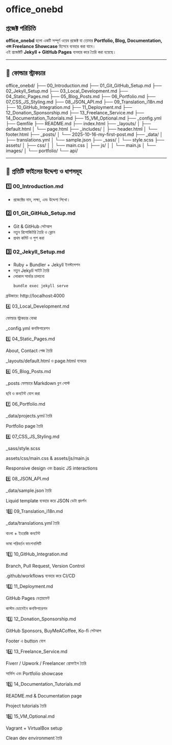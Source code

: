 # office_onebd

## প্রজেক্ট পরিচিতি
**office_onebd** হলো একটি সম্পূর্ণ ওয়েব প্রজেক্ট যা তোমার **Portfolio, Blog, Documentation, এবং Freelance Showcase** হিসেবে ব্যবহার করা যাবে।  
এই প্রজেক্টটি **Jekyll + GitHub Pages** ব্যবহার করে তৈরি করা হয়েছে।  

---

## 📂 ফোল্ডার স্ট্রাকচার

office_onebd/
├── 00_Introduction.md
├── 01_Git_GitHub_Setup.md
├── 02_Jekyll_Setup.md
├── 03_Local_Development.md
├── 04_Static_Pages.md
├── 05_Blog_Posts.md
├── 06_Portfolio.md
├── 07_CSS_JS_Styling.md
├── 08_JSON_API.md
├── 09_Translation_i18n.md
├── 10_GitHub_Integration.md
├── 11_Deployment.md
├── 12_Donation_Sponsorship.md
├── 13_Freelance_Service.md
├── 14_Documentation_Tutorials.md
├── 15_VM_Optional.md
├── _config.yml
├── Gemfile
├── README.md
├── index.html
├── _layouts/
│ ├── default.html
│ └── page.html
├── _includes/
│ ├── header.html
│ └── footer.html
├── _posts/
│ └── 2025-10-16-my-first-post.md
├── _data/
│ ├── translations.yml
│ └── sample.json
├── _sass/
│ └── style.scss
├── assets/
│ ├── css/
│ │ └── main.css
│ ├── js/
│ │ └── main.js
│ └── images/
│ └── portfolio/
└── api/

---

## 📌 প্রতিটি ফাইলের উদ্দেশ্য ও ধাপসমূহ

### 1️⃣ 00_Introduction.md
- প্রজেক্টের নাম, লক্ষ্য, এবং উদ্দেশ্য লিখো।

### 2️⃣ 01_Git_GitHub_Setup.md
- Git & GitHub সেটআপ  
- নতুন রিপোজিটরি তৈরি ও ক্লোন  
- প্রথম কমিট ও পুশ করা  

### 3️⃣ 02_Jekyll_Setup.md
- Ruby + Bundler + Jekyll ইনস্টলেশন  
- নতুন Jekyll সাইট তৈরি  
- লোকাল সার্ভার চালানো  
  ```bash
  bundle exec jekyll serve
ব্রাউজারে: http://localhost:4000

4️⃣ 03_Local_Development.md

ফোল্ডার স্ট্রাকচার বোঝা

_config.yml কনফিগারেশন

5️⃣ 04_Static_Pages.md

About, Contact পেজ তৈরি

_layouts/default.html ও page.html ব্যবহার

6️⃣ 05_Blog_Posts.md

_posts ফোল্ডারে Markdown ব্লগ পোস্ট

ছবি ও কনটেন্ট যোগ করা

7️⃣ 06_Portfolio.md

_data/projects.yml তৈরি

Portfolio page তৈরি

8️⃣ 07_CSS_JS_Styling.md

_sass/style.scss

assets/css/main.css & assets/js/main.js

Responsive design এবং basic JS interactions

9️⃣ 08_JSON_API.md

_data/sample.json তৈরি

Liquid template ব্যবহার করে JSON ডেটা প্রদর্শন

10️⃣ 09_Translation_i18n.md

_data/translations.yml তৈরি

বাংলা + ইংরেজি কনটেন্ট

ভাষা পরিবর্তন ফাংশনালিটি

11️⃣ 10_GitHub_Integration.md

Branch, Pull Request, Version Control

.github/workflows ব্যবহার করে CI/CD

12️⃣ 11_Deployment.md

GitHub Pages ডেপ্লয়মেন্ট

কাস্টম ডোমেইন কনফিগারেশন

13️⃣ 12_Donation_Sponsorship.md

GitHub Sponsors, BuyMeACoffee, Ko-fi সেটআপ

Footer এ button যোগ

14️⃣ 13_Freelance_Service.md

Fiverr / Upwork / Freelancer প্রোফাইল তৈরি

সার্ভিস এবং Portfolio showcase

15️⃣ 14_Documentation_Tutorials.md

README.md & Documentation page

Project tutorials তৈরি

16️⃣ 15_VM_Optional.md

Vagrant + VirtualBox setup

Clean dev environment তৈরি
